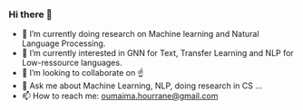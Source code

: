 <!--### Hi there 👋


**OumaimaHourrane/OumaimaHourrane** is a ✨ _special_ ✨ repository because its `README.md` (this file) appears on your GitHub profile.

Here are some ideas to get you started:

- 🔭 I’m currently doing research on Machine learning and Natural Language Processing. 
- 🌱 I’m currently learning ...
- 👯 I’m looking to collaborate on ...
- 🤔 I’m looking for help with ...
- 💬 Ask me about Machine Learning, NLP, doing research in CS ... 
- 📫 How to reach me: oumaima.hourrane@gmail.com
- 😄 Pronouns: ...
- ⚡ Fun fact: ...
-->

### Hi there 👋

- 🔭 I’m currently doing research on Machine learning and Natural Language Processing. 
- 🌱 I’m currently interested in GNN for Text, Transfer Learning and NLP for Low-ressource languages.
- 👯 I’m looking to collaborate on :point_up:
- 💬 Ask me about Machine Learning, NLP, doing research in CS ... 
- 📫 How to reach me: oumaima.hourrane@gmail.com


